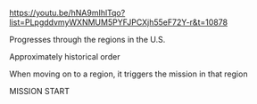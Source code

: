 https://youtu.be/hNA9mIhlTqo?list=PLpgddvmyWXNMUM5PYFJPCXjh55eF72Y-r&t=10878

Progresses through the regions in the U.S.

Approximately historical order

When moving on to a region, it triggers the mission in that region

MISSION START

